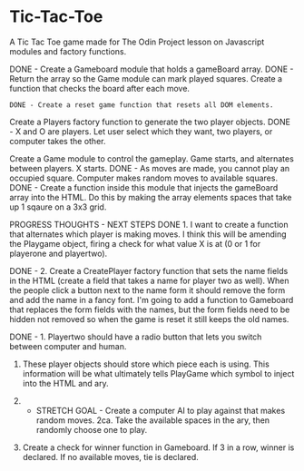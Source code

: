 # Tic-Tac-Toe

A Tic Tac Toe game made for The Odin Project lesson on Javascript modules and factory functions. 

DONE - Create a Gameboard module that holds a gameBoard array. 
    DONE - Return the array so the Game module can mark played squares. 
    Create a function that checks the board after each move. 
        
    DONE - Create a reset game function that resets all DOM elements. 

Create a Players factory function to generate the two player objects.
    DONE - X and O are players. Let user select which they want, two players, or computer takes the other. 

Create a Game module to control the gameplay.
    Game starts, and alternates between players. X starts. 
       DONE - As moves are made, you cannot play an occupied square. 
        Computer makes random moves to available squares. 
    DONE - Create a function inside this module that injects the gameBoard array into the HTML. Do this by making the array elements spaces that take up 1 sqaure on a 3x3 grid. 


PROGRESS THOUGHTS - NEXT STEPS 
DONE 1. I want to create a function that alternates which player is making moves. I think this will be amending the Playgame object, firing a check for what value X is at (0 or 1 for playerone and playertwo). 

DONE - 2. Create a CreatePlayer factory function that sets the name fields in the HTML (create a field that takes a name for player two as well). When the people click a button next to the name form it should remove the form and add the name in a fancy font. I'm going to add a function to Gameboard that replaces the form fields with the names, but the form fields need to be hidden not removed so when the game is reset it still keeps the old names. 

DONE - 1. Playertwo should have a radio button that lets you switch between computer and human. 

1. These player objects should store which piece each is using. This information will be what ultimately tells PlayGame which symbol to inject into the HTML and ary. 
    
1.  - STRETCH GOAL - Create a computer AI to play against that makes random moves. 
        2ca. Take the available spaces in the ary, then randomly choose one to play.

1. Create a check for winner function in Gameboard. 
    If 3 in a row, winner is declared. 
    If no available moves, tie is declared.

